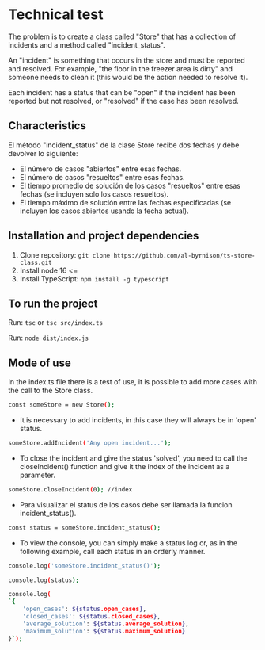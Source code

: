 # Technical test

The problem is to create a class called "Store" that has a collection of incidents and a method called "incident_status".

An "incident" is something that occurs in the store and must be reported and resolved. For example, "the floor in the freezer area is dirty" and someone needs to clean it (this would be the action needed to resolve it).

Each incident has a status that can be "open" if the incident has been reported but not resolved, or "resolved" if the case has been resolved.

## Characteristics

El método "incident_status" de la clase Store recibe dos fechas y debe devolver lo siguiente:

- El número de casos "abiertos" entre esas fechas.
- El número de casos "resueltos" entre esas fechas.
- El tiempo promedio de solución de los casos "resueltos" entre esas fechas (se incluyen solo los casos resueltos).
- El tiempo máximo de solución entre las fechas especificadas (se incluyen los casos abiertos usando la fecha actual).

## Installation and project dependencies

1. Clone repository: `git clone https://github.com/al-byrnison/ts-store-class.git`
2. Install node 16 <=
3. Install TypeScript: `npm install -g typescript`

## To run the project

Run: `tsc` or `tsc src/index.ts`

Run: `node dist/index.js`


## Mode of use

In the index.ts file there is a test of use, it is possible to add more cases with the call to the Store class.

```sh
const someStore = new Store();
```

- It is necessary to add incidents, in this case they will always be in 'open' status.

```sh
someStore.addIncident('Any open incident...');
```

- To close the incident and give the status 'solved', you need to call the closeIncident() function and give it the index of the incident as a parameter.

```sh
someStore.closeIncident(0); //index
```

- Para visualizar el status de los casos debe ser llamada la funcion incident_status().

```sh
const status = someStore.incident_status();
```

- To view the console, you can simply make a status log or, as in the following example, call each status in an orderly manner.

```sh
console.log('someStore.incident_status()');

console.log(status);

console.log(
`{ 
    'open_cases': ${status.open_cases}, 
    'closed_cases': ${status.closed_cases}, 
    'average_solution': ${status.average_solution}, 
    'maximum_solution': ${status.maximum_solution} 
}`);
```